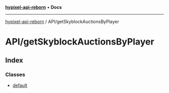 [**hypixel-api-reborn**](../../README.md) • **Docs**

***

[hypixel-api-reborn](../../modules.md) / API/getSkyblockAuctionsByPlayer

# API/getSkyblockAuctionsByPlayer

## Index

### Classes

- [default](classes/default.md)
